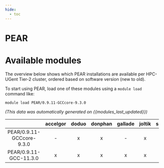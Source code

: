 ```yaml
---
hide:
  - toc
---
```


PEAR
====

# Available modules


The overview below shows which PEAR installations are available per HPC-UGent Tier-2 cluster, ordered based on software version (new to old).

To start using PEAR, load one of these modules using a `module load` command like:

```shell
module load PEAR/0.9.11-GCCcore-9.3.0
```

*(This data was automatically generated on {{modules_last_updated}})*  

| |accelgor|doduo|donphan|gallade|joltik|shinx|skitty|
| :---: | :---: | :---: | :---: | :---: | :---: | :---: | :---: |
|PEAR/0.9.11-GCCcore-9.3.0|-|x|x|-|x|-|-|
|PEAR/0.9.11-GCC-11.3.0|x|x|x|x|x|-|-|
